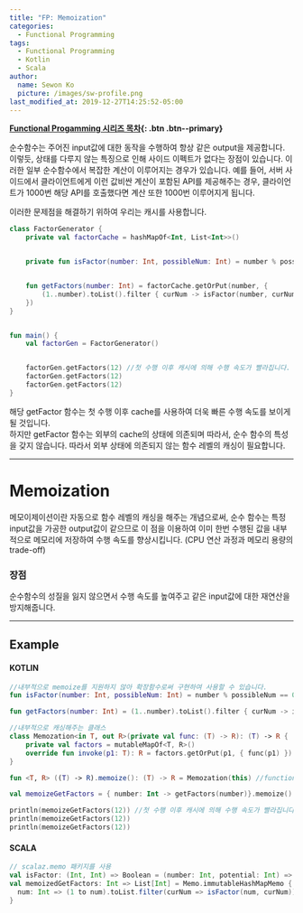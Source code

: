 ```yaml
---
title: "FP: Memoization"
categories:
  - Functional Programming
tags:
  - Functional Programming
  - Kotlin
  - Scala
author:
  name: Sewon Ko
  picture: /images/sw-profile.png
last_modified_at: 2019-12-27T14:25:52-05:00
---
```


**[Functional Progamming 시리즈 목차](https://dream365.github.io/functional%20programming/fp-content/){: .btn .btn--primary}**<br>   

순수함수는 주어진 input값에 대한 동작을 수행하여 항상 같은 output을 제공합니다. 이렇듯, 상태를 다루지 않는 특징으로 인해 사이드 이펙트가 없다는 장점이 있습니다. 이러한 일부 순수함수에서 복잡한 계산이 이루어지는 경우가 있습니다.<!--more-->
예를 들어, 서버 사이드에서 클라이언트에게 이런 값비싼 계산이 포함된 API를 제공해주는 경우, 클라이언트가 1000번 해당 API를 호출했다면 계산 또한 1000번 이루어지게 됩니다. 

이러한 문제점을 해결하기 위하여 우리는 캐시를 사용합니다.

```kotlin
class FactorGenerator {
    private val factorCache = hashMapOf<Int, List<Int>>()


    private fun isFactor(number: Int, possibleNum: Int) = number % possibleNum == 0


    fun getFactors(number: Int) = factorCache.getOrPut(number, {
        (1..number).toList().filter { curNum -> isFactor(number, curNum) }
    })
}


fun main() {
    val factorGen = FactorGenerator()


    factorGen.getFactors(12) //첫 수행 이후 캐시에 의해 수행 속도가 빨라집니다.
    factorGen.getFactors(12)
    factorGen.getFactors(12)
}
```

해당 getFactor 함수는 첫 수행 이후 cache를 사용하여 더욱 빠른 수행 속도를 보이게 될 것입니다.  
하지만 getFactor 함수는 외부의 cache의 상태에 의존되며 따라서, 순수 함수의 특성을 갖지 않습니다. 따라서 외부 상태에 의존되지 않는 함수 레벨의 캐싱이 필요합니다.

---
# Memoization
메모이제이션이란 자동으로 함수 레벨의 캐싱을 해주는 개념으로써, 순수 함수는 특정 input값을 가공한 output값이 같으므로 이 점을 이용하여 이미 한번 수행된 값을 내부적으로 메모리에 저장하여 수행 속도를 향상시킵니다. (CPU 연산 과정과 메모리 용량의 trade-off)

### 장점
순수함수의 성질을 잃지 않으면서 수행 속도를 높여주고 같은 input값에 대한 재연산을 방지해줍니다.

---
## Example
#### KOTLIN

```kotlin
//내부적으로 memoize를 지원하지 않아 확장함수로써 구현하여 사용할 수 있습니다.
fun isFactor(number: Int, possibleNum: Int) = number % possibleNum == 0

fun getFactors(number: Int) = (1..number).toList().filter { curNum -> isFactor(number, curNum) }

//내부적으로 캐싱해주는 클래스
class Memozation<in T, out R>(private val func: (T) -> R): (T) -> R { 
    private val factors = mutableMapOf<T, R>()
    override fun invoke(p1: T): R = factors.getOrPut(p1, { func(p1) })
}

fun <T, R> ((T) -> R).memoize(): (T) -> R = Memozation(this) //function에 대한 memoize 확장 함수 

val memoizeGetFactors = { number: Int -> getFactors(number)}.memoize()

println(memoizeGetFactors(12)) //첫 수행 이후 캐시에 의해 수행 속도가 빨라집니다.
println(memoizeGetFactors(12))
println(memoizeGetFactors(12))
```

#### SCALA
```scala
// scalaz.memo 패키지를 사용
val isFactor: (Int, Int) => Boolean = (number: Int, potential: Int) => number % potential == 0
val memoizedGetFactors: Int => List[Int] = Memo.immutableHashMapMemo {
  num: Int => (1 to num).toList.filter(curNum => isFactor(num, curNum)) 
}
```

